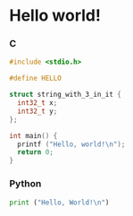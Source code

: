 # Hello world!

### C
```c
#include <stdio.h>

#define HELLO

struct string_with_3_in_it {
  int32_t x;
  int32_t y;
};

int main() {
  printf ("Hello, world!\n");
  return 0;
}
```
### Python
```python
print ("Hello, World!\n")
```
